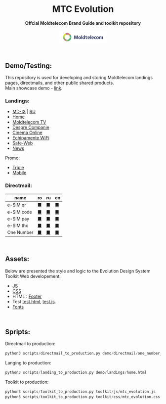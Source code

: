 <h1 align="center">MTC Evolution</h1>
<h4 align="center">Offcial Moldtelecom Brand Guide and toolkit repository</h4>

<p align=center>                           
  <img align="center" style="height: 30%; width: 30%;" src="images/directmail/v1/moldtelecom_small_logo_1.png" />
</p> 
<br>
<h2>Demo/Testing:</h2>

This repository is used for developing and storing Moldtelecom landings pages, directmails, and other public shared products.<br>
Main showcase demo - [link](https://cristianbrinza.github.io/evolution/).
### Landings:
- [MD-IX](https://cristianbrinza.github.io/evolution/demo/landings/mdix.html) | [RU](https://cristianbrinza.github.io/evolution/demo/landings/mdix_ru.html)
- [Home](https://cristianbrinza.github.io/evolution/demo/landings/home.html)
- [Moldtelecom TV](https://cristianbrinza.github.io/evolution/demo/landings/moldtelecom-tv.html)
- [Despre Companie](https://cristianbrinza.github.io/evolution/demo/landings/despre-companie.html)
- [Cinema Online](https://cristianbrinza.github.io/evolution/demo/landings/cinema-online.html)
- [Echipamente WiFi](https://cristianbrinza.github.io/evolution/demo/landings/echipamente-wifi.html)
- [Safe-Web](https://cristianbrinza.github.io/evolution/demo/landings/safe-web.html)
- [News](https://cristianbrinza.github.io/evolution/demo/landings/news.html)

Promo:
- [Triple](https://cristianbrinza.github.io/evolution/demo/landings/triple.html)
- [Mobile](https://cristianbrinza.github.io/evolution/demo/landings/tm.html)


### Directmail:

|name|ro|ru|en|
|----|----|----|----|
|e-SIM qr|[■](https://cristianbrinza.github.io/evolution/demo/directmail/esim_qr_ro.html)|[■](https://cristianbrinza.github.io/evolution/demo/directmail/esim_qr_ru.html)|[■](https://cristianbrinza.github.io/evolution/demo/directmail/esim_qr_en.html)
|e-SIM code|[■](https://cristianbrinza.github.io/evolution/demo/directmail/esim_code_ro.html)|[■](https://cristianbrinza.github.io/evolution/demo/directmail/esim_code_ru.html)|[■](https://cristianbrinza.github.io/evolution/demo/directmail/esim_code_en.html)
|e-SIM pay|[■](https://cristianbrinza.github.io/evolution/demo/directmail/esim_pay_ro.html)|[■](https://cristianbrinza.github.io/evolution/demo/directmail/esim_pay_ru.html)|[■](https://cristianbrinza.github.io/evolution/demo/directmail/esim_pay_en.html)
|e-SIM thx|[■](https://cristianbrinza.github.io/evolution/demo/directmail/esim_thx_ro.html)|[■](https://cristianbrinza.github.io/evolution/demo/directmail/esim_thx_ru.html)|[■](https://cristianbrinza.github.io/evolution/demo/directmail/esim_thx_en.html)
|One Number|[■](https://cristianbrinza.github.io/evolution/demo/directmail/one_number_qr_ro.html)|[■](https://cristianbrinza.github.io/evolution/demo/directmail/one_number_qr_ru.html)| [■](https://cristianbrinza.github.io/evolution/demo/directmail/one_number_qr_en.html)|

<br>
<h2>Assets:</h2>
Below are presented the style and logic to the Evolution Design System Toolkit Web developement:

- [JS](toolkit/js/mtc_evolution.js)
- [CSS](toolkit/css/mtc_evolution.css)
- HTML : [Footer](toolkit/html/mtc_evolution_footer.html)
- Test [test.html](demo/landings/test.html), [test.js](toolkit/test/test.js).
- [Fonts](toolkit/fonts)


<br>
<h2>Spripts:</h2>
Directmail to production:

```python
python3 scripts/directmail_to_production.py demo/directmail/one_number_qr_ro.html
```

Langing to production:

```python
python3 scripts/landing_to_production.py demo/landings/home.html
```


Toolkit to production:

```python
python3 scripts/toolkit_to_production.py toolkit/js/mtc_evolution.js
python3 scripts/toolkit_to_production.py toolkit/css/mtc_evolution.css
```